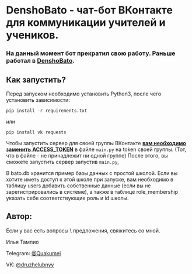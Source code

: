 # DenshoBato - чат-бот ВКонтакте для коммуникации учителей и учеников.

### На данный момент бот прекратил свою работу. Раньше работал в [DenshoBato](https://vk.com/denshobato).

## Как запустить?

Перед запуском необходимо установить Python3, после чего установить зависимоcти:

`pip install -r requirements.txt`

или

`pip install vk requests`



Чтобы запустить сервер для своей группы ВКонтакте <u>**вам необходимо заменить** **ACCESS_TOKEN**</u> в файле `main.py` на token своей группы. (Тот, что в файле - не принадлежит ни одной группе) После этого, вы сможете запустить сервер запустив `main.py`,





В bato.db хранится пример базы данных с простой школой. Если вы хотите иметь доступ к этой школе при запуске, вам необходимо в таблицу users добавить собственные данные (если вы не зарегистрировались в системе), а также в таблице role_membership указать себе соответствующие роль и id школы.



## Автор:

Если у вас есть вопросы \  предложения, свяжитесь со мной.

Илья Тампио

Telegram: [@Quakumei](https://t.me/quakumei)

VK: [@druzhelubnyy](https://vk.com/id388032588)

